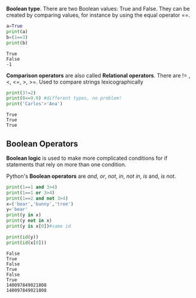 **Boolean type**. There are two Boolean values: True and False.
They can be created by comparing values, for instance by using the equal operator ==.

``` py
a=True
print(a)
b=(1==3)
print(b)
```

```
True
False
-1
```

**Comparison operators** are also called **Relational operators**.
There are != , <, <=, >, >=.  Used to compare strings lexicographically

``` py
print(3!=2)
print(8<=9.0) #different types, no problem!
print('Carlos'>'Ana')
```

```
True
True
True
```

## Boolean Operators

**Boolean logic** is used to make more complicated conditions for if statements that rely on more than one condition. 

Python's **Boolean operators** are *and*, *or*, *not*, *in*, *not in*, *is* and, *is not*.

``` py
print(1==1 and 3>4)
print(1==1 or 3>4)
print(1==2 and not 3>4)
x=('bear','bunny','tree')
y='bear'
print(y in x)
print(y not in x)
print(y is x[0])#same id

print(id(y))
print(id(x[0]))

```
```
False
True
False
True
False
True
140097849021808
140097849021808
```